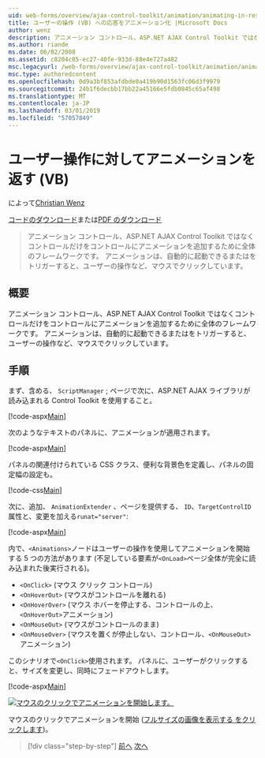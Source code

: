 ```yaml
---
uid: web-forms/overview/ajax-control-toolkit/animation/animating-in-response-to-user-interaction-vb
title: ユーザーの操作 (VB) への応答をアニメーション化 |Microsoft Docs
author: wenz
description: アニメーション コントロール、ASP.NET AJAX Control Toolkit ではなくコントロールだけをコントロールにアニメーションを追加するために全体のフレームワークです。 アニメーションが星できます.
ms.author: riande
ms.date: 06/02/2008
ms.assetid: c8204c05-ec27-40fe-933d-88e4e727a482
msc.legacyurl: /web-forms/overview/ajax-control-toolkit/animation/animating-in-response-to-user-interaction-vb
msc.type: authoredcontent
ms.openlocfilehash: 0d9a3bf853afdbde0a419b90d1563fc06d3f9979
ms.sourcegitcommit: 24b1f6decbb17bb22a45166e5fdb0845c65af498
ms.translationtype: MT
ms.contentlocale: ja-JP
ms.lasthandoff: 03/01/2019
ms.locfileid: "57057849"
---
```

<a name="animating-in-response-to-user-interaction-vb"></a>ユーザー操作に対してアニメーションを返す (VB)
====================
によって[Christian Wenz](https://github.com/wenz)

[コードのダウンロード](http://download.microsoft.com/download/f/9/a/f9a26acd-8df4-4484-8a18-199e4598f411/Animation6.vb.zip)または[PDF のダウンロード](http://download.microsoft.com/download/6/7/1/6718d452-ff89-4d3f-a90e-c74ec2d636a3/animation6VB.pdf)

> アニメーション コントロール、ASP.NET AJAX Control Toolkit ではなくコントロールだけをコントロールにアニメーションを追加するために全体のフレームワークです。 アニメーションは、自動的に起動できるまたはをトリガーすると、ユーザーの操作など、マウスでクリックしています。


## <a name="overview"></a>概要

アニメーション コントロール、ASP.NET AJAX Control Toolkit ではなくコントロールだけをコントロールにアニメーションを追加するために全体のフレームワークです。 アニメーションは、自動的に起動できるまたはをトリガーすると、ユーザーの操作など、マウスでクリックしています。

## <a name="steps"></a>手順

まず、含める、 `ScriptManager` ; ページで次に、ASP.NET AJAX ライブラリが読み込まれる Control Toolkit を使用すること。

[!code-aspx[Main](animating-in-response-to-user-interaction-vb/samples/sample1.aspx)]

次のようなテキストのパネルに、アニメーションが適用されます。

[!code-aspx[Main](animating-in-response-to-user-interaction-vb/samples/sample2.aspx)]

パネルの関連付けられている CSS クラス、便利な背景色を定義し、パネルの固定幅の設定も。

[!code-css[Main](animating-in-response-to-user-interaction-vb/samples/sample3.css)]

次に、追加、 `AnimationExtender` 、ページを提供する、 `ID`、`TargetControlID`属性と、変更を加える`runat="server"`:

[!code-aspx[Main](animating-in-response-to-user-interaction-vb/samples/sample4.aspx)]

内で、`<Animations>`ノードはユーザーの操作を使用してアニメーションを開始する 5 つの方法があります (不足している要素が`<OnLoad>`ページ全体が完全に読み込まれた後実行される)。

- `<OnClick>` (マウス クリック コントロール)
- `<OnHoverOut>` (マウスがコントロールを離れる)
- `<OnHoverOver>` (マウス ホバーを停止する、コントロールの上、`<OnHoverOut>`アニメーション)
- `<OnMouseOut>` (マウスがコントロールのまま)
- `<OnMouseOver>` (マウスを置くが停止しない、コントロール、`<OnMouseOut>`アニメーション)

このシナリオで`<OnClick>`使用されます。 パネルに、ユーザーがクリックすると、サイズを変更し、同時にフェードアウトします。

[!code-aspx[Main](animating-in-response-to-user-interaction-vb/samples/sample5.aspx)]


[![マウスのクリックでアニメーションを開始します。](animating-in-response-to-user-interaction-vb/_static/image2.png)](animating-in-response-to-user-interaction-vb/_static/image1.png)

マウスのクリックでアニメーションを開始 ([フルサイズの画像を表示する をクリックします](animating-in-response-to-user-interaction-vb/_static/image3.png))。

> [!div class="step-by-step"]
> [前へ](picking-one-animation-out-of-a-list-vb.md)
> [次へ](disabling-actions-during-animation-vb.md)
